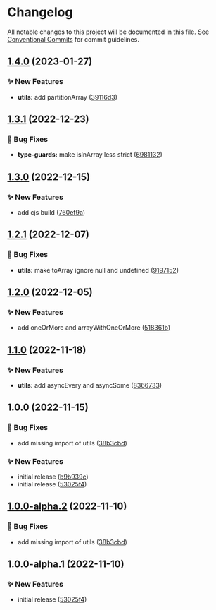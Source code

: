 # Changelog

All notable changes to this project will be documented in this file. See
[Conventional Commits](https://conventionalcommits.org) for commit guidelines.

## [1.4.0](https://github.com/myparcelnl/ts-utils/compare/v1.3.1...v1.4.0) (2023-01-27)


### :sparkles: New Features

* **utils:** add partitionArray ([39116d3](https://github.com/myparcelnl/ts-utils/commit/39116d3a440573b9b29739642ca499e8c560b352))

## [1.3.1](https://github.com/myparcelnl/ts-utils/compare/v1.3.0...v1.3.1) (2022-12-23)


### :bug: Bug Fixes

* **type-guards:** make isInArray less strict ([6981132](https://github.com/myparcelnl/ts-utils/commit/6981132b9d7ed5f6c29a0a86d1e19ccec7186c0d))

## [1.3.0](https://github.com/myparcelnl/ts-utils/compare/v1.2.1...v1.3.0) (2022-12-15)


### :sparkles: New Features

* add cjs build ([760ef9a](https://github.com/myparcelnl/ts-utils/commit/760ef9a85cd9f856f9619145faa40a69ec857cd4))

## [1.2.1](https://github.com/myparcelnl/ts-utils/compare/v1.2.0...v1.2.1) (2022-12-07)


### :bug: Bug Fixes

* **utils:** make toArray ignore null and undefined ([9197152](https://github.com/myparcelnl/ts-utils/commit/91971528405d816cba6ad0c239b1b11fc27a107c))

## [1.2.0](https://github.com/myparcelnl/ts-utils/compare/v1.1.0...v1.2.0) (2022-12-05)


### :sparkles: New Features

* add oneOrMore and arrayWithOneOrMore ([518361b](https://github.com/myparcelnl/ts-utils/commit/518361b463474db71942e851e49cdb7f4a4096e8))

## [1.1.0](https://github.com/myparcelnl/ts-utils/compare/v1.0.0...v1.1.0) (2022-11-18)


### :sparkles: New Features

* **utils:** add asyncEvery and asyncSome ([8366733](https://github.com/myparcelnl/ts-utils/commit/83667335a66392ac39ddefc1bccc9948ee47738e))

## 1.0.0 (2022-11-15)


### :bug: Bug Fixes

* add missing import of utils ([38b3cbd](https://github.com/myparcelnl/ts-utils/commit/38b3cbd63d34afc282c39e1e803f9a75183986ab))


### :sparkles: New Features

* initial release ([b9b939c](https://github.com/myparcelnl/ts-utils/commit/b9b939cfd2257042c62d06e1505e351fb36d36b2))
* initial release ([53025f4](https://github.com/myparcelnl/ts-utils/commit/53025f43250882e4be29bab79cd4ed378158111d))

## [1.0.0-alpha.2](https://github.com/myparcelnl/ts-utils/compare/v1.0.0-alpha.1...v1.0.0-alpha.2) (2022-11-10)


### :bug: Bug Fixes

* add missing import of utils ([38b3cbd](https://github.com/myparcelnl/ts-utils/commit/38b3cbd63d34afc282c39e1e803f9a75183986ab))

## 1.0.0-alpha.1 (2022-11-10)


### :sparkles: New Features

* initial release ([53025f4](https://github.com/myparcelnl/ts-utils/commit/53025f43250882e4be29bab79cd4ed378158111d))
